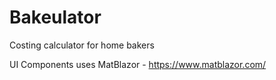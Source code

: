 # Bakeulator
Costing calculator for home bakers

UI Components uses MatBlazor - https://www.matblazor.com/
